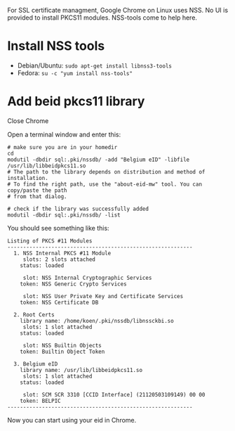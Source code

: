 For SSL certificate managment, Google Chrome on Linux uses NSS. No UI is provided to install PKCS11 modules. NSS-tools come to help here.

# Install NSS tools #

  * Debian/Ubuntu: `sudo apt-get install libnss3-tools`
  * Fedora: `su -c "yum install nss-tools"`

# Add beid pkcs11 library #

Close Chrome

Open a terminal window and enter this:
```
# make sure you are in your homedir
cd
modutil -dbdir sql:.pki/nssdb/ -add "Belgium eID" -libfile /usr/lib/libbeidpkcs11.so
# The path to the library depends on distribution and method of installation.
# To find the right path, use the "about-eid-mw" tool. You can copy/paste the path
# from that dialog.

# check if the library was successfully added
modutil -dbdir sql:.pki/nssdb/ -list
```

You should see something like this:
```
Listing of PKCS #11 Modules
-----------------------------------------------------------
  1. NSS Internal PKCS #11 Module
	 slots: 2 slots attached
	status: loaded

	 slot: NSS Internal Cryptographic Services
	token: NSS Generic Crypto Services

	 slot: NSS User Private Key and Certificate Services
	token: NSS Certificate DB

  2. Root Certs
	library name: /home/koen/.pki/nssdb/libnssckbi.so
	 slots: 1 slot attached
	status: loaded

	 slot: NSS Builtin Objects
	token: Builtin Object Token

  3. Belgium eID
	library name: /usr/lib/libbeidpkcs11.so
	 slots: 1 slot attached
	status: loaded

	 slot: SCM SCR 3310 [CCID Interface] (21120503109149) 00 00
	token: BELPIC
-----------------------------------------------------------

```

Now you can start using your eid in Chrome.